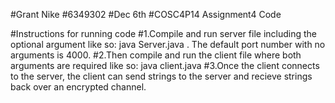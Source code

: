 #Grant Nike 
#6349302
#Dec 6th
#COSC4P14 Assignment4 Code

#Instructions for running code 
#1.Compile and run server file including the optional argument like so: java Server.java <portNumber>. The default port number with no arguments is 4000.
#2.Then compile and run the client file where both arguments are required like so: java client.java <hostName> <portNumber>
#3.Once the client connects to the server, the client can send strings to the server and recieve strings back over an encrypted channel.
